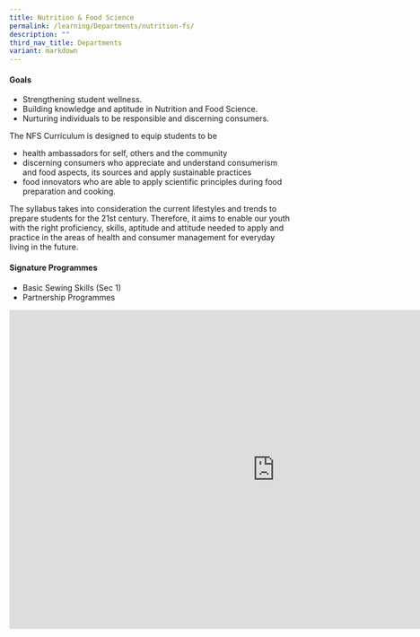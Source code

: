 ```yaml
---
title: Nutrition & Food Science
permalink: /learning/Departments/nutrition-fs/
description: ""
third_nav_title: Departments
variant: markdown
---
```

#### Goals

*   Strengthening student wellness.
*   Building knowledge and aptitude in Nutrition and Food Science.
*   Nurturing individuals to be responsible and discerning consumers.

The NFS Curriculum is designed to equip students to be

*   health ambassadors for self, others and the community
*   discerning consumers who appreciate and understand consumerism and food aspects, its sources and apply sustainable practices
*   food innovators who are able to apply scientific principles during food preparation and cooking.

The syllabus takes into consideration the current lifestyles and trends to prepare students for the 21st century. Therefore, it aims to enable our youth with the right proficiency, skills, aptitude and attitude needed to apply and practice in the areas of health and consumer management for everyday living in the future.

#### Signature Programmes

*   Basic Sewing Skills (Sec 1)
*   Partnership Programmes

<iframe allowfullscreen="true" height="569" width="945" frameborder="0" src="https://docs.google.com/presentation/d/e/2PACX-1vSFjm7tD20qtjPluY3MpBwcR9ZDURk_WKUzluSbMtNp8PSgCcS_mpvjfiIPgMlN_w/pubembed?start=true&amp;loop=true&amp;delayms=3000"></iframe>